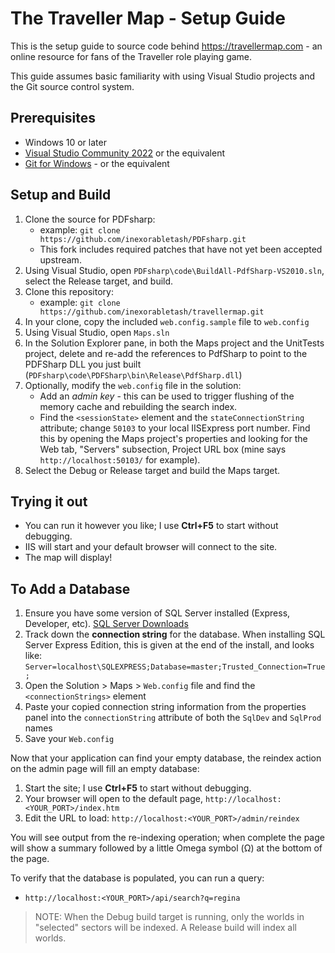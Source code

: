 The Traveller Map - Setup Guide
================================

This is the setup guide to source code behind https://travellermap.com - an online resource for fans
of the Traveller role playing game.

This guide assumes basic familiarity with using Visual Studio projects and the Git source control system.

Prerequisites
-------------
* Windows 10 or later
* [Visual Studio Community 2022](https://www.visualstudio.com/downloads/) or the equivalent
* [Git for Windows](https://git-scm.com/download/win) - or the equivalent

Setup and Build
---------------
1. Clone the source for PDFsharp:
    * example: `git clone https://github.com/inexorabletash/PDFsharp.git`
    * This fork includes required patches that have not yet been accepted upstream.
2. Using Visual Studio, open `PDFsharp\code\BuildAll-PdfSharp-VS2010.sln`, select the Release target, and build.
3. Clone this repository:
    * example: `git clone https://github.com/inexorabletash/travellermap.git`
4. In your clone, copy the included `web.config.sample` file to `web.config`
5. Using Visual Studio, open `Maps.sln`
6. In the Solution Explorer pane, in both the Maps project and the UnitTests project, delete and re-add the references to PdfSharp to point to the PDFSharp DLL you just built (`PDFsharp\code\PDFSharp\bin\Release\PdfSharp.dll`)
7. Optionally, modify the `web.config` file in the solution:
    * Add an _admin key_ - this can be used to trigger flushing of the memory cache and rebuilding the search index.
    * Find the `<sessionState>` element and the `stateConnectionString` attribute; change `50103` to your local IISExpress port number. Find this by opening the Maps project's properties and looking for the Web tab, "Servers" subsection, Project URL box (mine says `http://localhost:50103/` for example).
8. Select the Debug or Release target and build the Maps target.

Trying it out
-------------
* You can run it however you like; I use **Ctrl+F5** to start without debugging.
* IIS will start and your default browser will connect to the site.
* The map will display!

To Add a Database
-----------------
1. Ensure you have some version of SQL Server installed (Express, Developer, etc). [SQL Server Downloads](https://www.microsoft.com/en-us/sql-server/sql-server-downloads)
1. Track down the **connection string** for the database. When installing SQL Server Express Edition, this is given at the end of the install, and looks like: `Server=localhost\SQLEXPRESS;Database=master;Trusted_Connection=True;`
1. Open the Solution > Maps > `Web.config` file and find the `<connectionStrings>` element
1. Paste your copied connection string information from the properties panel into the `connectionString` attribute of both the `SqlDev` and `SqlProd` names
1. Save your `Web.config`

Now that your application can find your empty database, the reindex action on the admin page will fill an empty database:

1. Start the site; I use **Ctrl+F5** to start without debugging.
1. Your browser will open to the default page, `http://localhost:<YOUR_PORT>/index.htm`
1. Edit the URL to load: `http://localhost:<YOUR_PORT>/admin/reindex`

You will see output from the re-indexing operation; when complete the page will show a summary followed by a little Omega symbol (&Omega;) at the bottom of the page.

To verify that the database is populated, you can run a query:

* `http://localhost:<YOUR_PORT>/api/search?q=regina`

> NOTE: When the Debug build target is running, only the worlds in "selected" sectors will be indexed. A Release build will index all worlds.
